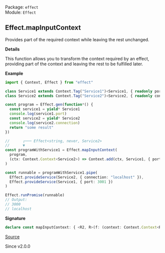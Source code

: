 Package: `effect`<br />
Module: `Effect`<br />

## Effect.mapInputContext

Provides part of the required context while leaving the rest unchanged.

**Details**

This function allows you to transform the context required by an effect,
providing part of the context and leaving the rest to be fulfilled later.

**Example**

```ts
import { Context, Effect } from "effect"

class Service1 extends Context.Tag("Service1")<Service1, { readonly port: number }>() {}
class Service2 extends Context.Tag("Service2")<Service2, { readonly connection: string }>() {}

const program = Effect.gen(function*() {
  const service1 = yield* Service1
  console.log(service1.port)
  const service2 = yield* Service2
  console.log(service2.connection)
  return "some result"
})

//      ┌─── Effect<string, never, Service2>
//      ▼
const programWithService1 = Effect.mapInputContext(
  program,
  (ctx: Context.Context<Service2>) => Context.add(ctx, Service1, { port: 3000 })
)

const runnable = programWithService1.pipe(
  Effect.provideService(Service2, { connection: "localhost" }),
  Effect.provideService(Service1, { port: 3001 })
)

Effect.runPromise(runnable)
// Output:
// 3000
// localhost
```

**Signature**

```ts
declare const mapInputContext: { <R2, R>(f: (context: Context.Context<R2>) => Context.Context<R>): <A, E>(self: Effect<A, E, R>) => Effect<A, E, R2>; <A, E, R, R2>(self: Effect<A, E, R>, f: (context: Context.Context<R2>) => Context.Context<R>): Effect<A, E, R2>; }
```

[Source](https://github.com/Effect-TS/effect/tree/main/packages/effect/src/Effect.ts#L7316)

Since v2.0.0